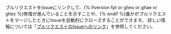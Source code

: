 プルリクエストをIssueにリンクして、{% ifversion fpt or ghes or ghae or ghec %}修復が進んでいることを示すことや、{% endif %}誰かがプルリクエストをマージしたときにIssueを自動的にクローズすることができます。 詳しい情報については「[プルリクエストのIssueへのリンク](/github/managing-your-work-on-github/linking-a-pull-request-to-an-issue)」を参照してください。
